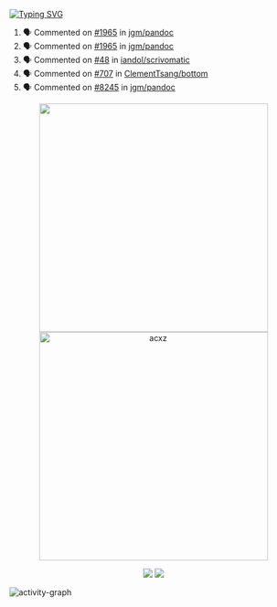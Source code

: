 [![Typing SVG](https://readme-typing-svg.herokuapp.com?size=16&color=AFFFA3&multiline=true&height=75&lines=contributing+to+robotics%2Fae%2Fml%2Fgpu;packaging+it+for+archlinux;ricer)](https://git.io/typing-svg)

<!--START_SECTION:activity-->
1. 🗣 Commented on [#1965](https://github.com/jgm/pandoc/issues/1965#issuecomment-2248760839) in [jgm/pandoc](https://github.com/jgm/pandoc)
2. 🗣 Commented on [#1965](https://github.com/jgm/pandoc/issues/1965#issuecomment-2248492120) in [jgm/pandoc](https://github.com/jgm/pandoc)
3. 🗣 Commented on [#48](https://github.com/iandol/scrivomatic/issues/48#issuecomment-2247913609) in [iandol/scrivomatic](https://github.com/iandol/scrivomatic)
4. 🗣 Commented on [#707](https://github.com/ClementTsang/bottom/pull/707#issuecomment-2244109106) in [ClementTsang/bottom](https://github.com/ClementTsang/bottom)
5. 🗣 Commented on [#8245](https://github.com/jgm/pandoc/issues/8245#issuecomment-2244051238) in [jgm/pandoc](https://github.com/jgm/pandoc)
<!--END_SECTION:activity-->

<p align="center">
  <img width="400em" src=https://github-readme-stats.vercel.app/api?username=acxz&include_all_commits=true&show_icons=true />
  <img width="400em" src="https://github-readme-streak-stats.herokuapp.com/?user=acxz&" alt="acxz" />
</p>

<p align="center">
  <img src=https://github-readme-stats.vercel.app/api/top-langs/?username=acxz&layout=compact />
  <img src=https://github-profile-trophy.vercel.app/?username=acxz&row=2&column=4 />
</p>

![activity-graph](https://github-readme-activity-graph.vercel.app/graph?username=acxz&bg_color=053c4a&color=ffffff&line=76c533&point=8f2fe1&area=true&hide_border=true&hide_title=true)
